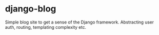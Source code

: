 # django-blog
Simple blog site to get a sense of the Django framework. Abstracting user auth, routing, templating complexity etc. 

